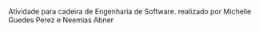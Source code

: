 Atividade para cadeira de Engenharia de Software.
realizado por Michelle Guedes Perez e Neemias Abner